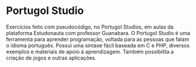 # Portugol Studio
Exercícios feito com pseudocódigo, no Portugol Studios, em aulas da plataforma Estudonauta com professor Guanabara.
O Portugol Studio é uma ferramenta para aprender programação, voltada para as pessoas que falam o idioma português. Possui uma sintaxe fácil baseada em C e PHP, diversos exemplos e materiais de apoio à aprendizagem. Também possibilita a criação de jogos e outras aplicações.
